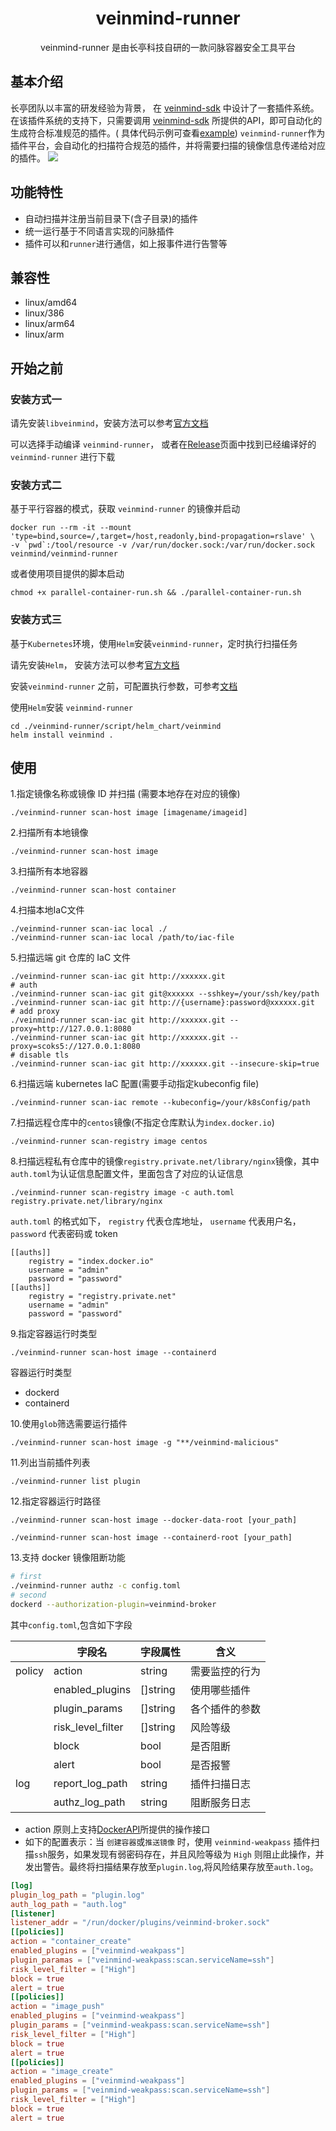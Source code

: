 <h1 align="center"> veinmind-runner </h1>

<p align="center">
veinmind-runner 是由长亭科技自研的一款问脉容器安全工具平台
</p>

## 基本介绍

长亭团队以丰富的研发经验为背景， 在 [veinmind-sdk]() 中设计了一套插件系统。 在该插件系统的支持下，只需要调用 [veinmind-sdk]() 所提供的API，即可自动化的生成符合标准规范的插件。(
具体代码示例可查看[example](./example))
`veinmind-runner`作为插件平台，会自动化的扫描符合规范的插件，并将需要扫描的镜像信息传递给对应的插件。
![](https://dinfinite.oss-cn-beijing.aliyuncs.com/image/20220321150601.png)

## 功能特性

- 自动扫描并注册当前目录下(含子目录)的插件
- 统一运行基于不同语言实现的问脉插件
- 插件可以和`runner`进行通信，如上报事件进行告警等

## 兼容性

- linux/amd64
- linux/386
- linux/arm64
- linux/arm

## 开始之前

### 安装方式一

请先安装`libveinmind`，安装方法可以参考[官方文档](https://github.com/chaitin/libveinmind)

可以选择手动编译 `veinmind-runner`，
或者在[Release](https://github.com/chaitin/veinmind-tools/releases)页面中找到已经编译好的 `veinmind-runner` 进行下载

### 安装方式二

基于平行容器的模式，获取 `veinmind-runner` 的镜像并启动

```
docker run --rm -it --mount 'type=bind,source=/,target=/host,readonly,bind-propagation=rslave' \
-v `pwd`:/tool/resource -v /var/run/docker.sock:/var/run/docker.sock veinmind/veinmind-runner
```

或者使用项目提供的脚本启动

```
chmod +x parallel-container-run.sh && ./parallel-container-run.sh
```

### 安装方式三

基于`Kubernetes`环境，使用`Helm`安装`veinmind-runner`，定时执行扫描任务

请先安装`Helm`， 安装方法可以参考[官方文档](https://helm.sh/zh/docs/intro/install/)

安装`veinmind-runner`
之前，可配置执行参数，可参考[文档](https://github.com/chaitin/veinmind-tools/blob/master/veinmind-runner/script/helm_chart/README.md)

使用`Helm`安装 `veinmind-runner`

```
cd ./veinmind-runner/script/helm_chart/veinmind
helm install veinmind .
```

## 使用

1.指定镜像名称或镜像 ID 并扫描 (需要本地存在对应的镜像)

```
./veinmind-runner scan-host image [imagename/imageid]
```

2.扫描所有本地镜像

```
./veinmind-runner scan-host image
```

3.扫描所有本地容器

```
./veinmind-runner scan-host container
```

4.扫描本地IaC文件

```
./veinmind-runner scan-iac local ./
./veinmind-runner scan-iac local /path/to/iac-file
```

5.扫描远端 git 仓库的 IaC 文件

```
./veinmind-runner scan-iac git http://xxxxxx.git 
# auth
./veinmind-runner scan-iac git git@xxxxxx --sshkey=/your/ssh/key/path
./veinmind-runner scan-iac git http://{username}:password@xxxxxx.git
# add proxy
./veinmind-runner scan-iac git http://xxxxxx.git --proxy=http://127.0.0.1:8080
./veinmind-runner scan-iac git http://xxxxxx.git --proxy=scoks5://127.0.0.1:8080
# disable tls
./veinmind-runner scan-iac git http://xxxxxx.git --insecure-skip=true
```

6.扫描远端 kubernetes IaC 配置(需要手动指定kubeconfig file)
```
./veinmind-runner scan-iac remote --kubeconfig=/your/k8sConfig/path
```

7.扫描远程仓库中的`centos`镜像(不指定仓库默认为`index.docker.io`)

```
./veinmind-runner scan-registry image centos
```

8.扫描远程私有仓库中的镜像`registry.private.net/library/nginx`镜像，其中`auth.toml`为认证信息配置文件，里面包含了对应的认证信息

```
./veinmind-runner scan-registry image -c auth.toml registry.private.net/library/nginx
```

`auth.toml` 的格式如下， `registry` 代表仓库地址， `username` 代表用户名， `password` 代表密码或 token

```
[[auths]]
	registry = "index.docker.io"
	username = "admin"
	password = "password"
[[auths]]
	registry = "registry.private.net"
	username = "admin"
	password = "password"
```

9.指定容器运行时类型

```
./veinmind-runner scan-host image --containerd
```

容器运行时类型

- dockerd
- containerd

10.使用`glob`筛选需要运行插件

```
./veinmind-runner scan-host image -g "**/veinmind-malicious"
```

11.列出当前插件列表

```
./veinmind-runner list plugin
```

12.指定容器运行时路径

```
./veinmind-runner scan-host image --docker-data-root [your_path]
```

```
./veinmind-runner scan-host image --containerd-root [your_path]
```

13.支持 docker 镜像阻断功能

```bash
# first
./veinmind-runner authz -c config.toml 
# second
dockerd --authorization-plugin=veinmind-broker
```

其中`config.toml`,包含如下字段

|  | **字段名**           | **字段属性** | **含义**  |
|----------|-------------------|----------|---------|
| policy   | action            | string   | 需要监控的行为 |
|          | enabled_plugins   | []string | 使用哪些插件  |
|          | plugin_params     | []string | 各个插件的参数 |
|          | risk_level_filter | []string | 风险等级    |
|          | block             | bool     | 是否阻断    |
|          | alert             | bool     | 是否报警    |
| log      | report_log_path   | string   | 插件扫描日志  |
|          | authz_log_path    | string   | 阻断服务日志  |

- action 原则上支持[DockerAPI](https://docs.docker.com/engine/api/v1.41/#operation/)所提供的操作接口
- 如下的配置表示：当 `创建容器`或`推送镜像` 时，使用 `veinmind-weakpass` 插件扫描`ssh`服务，如果发现有弱密码存在，并且风险等级为 `High`
  则阻止此操作，并发出警告。最终将扫描结果存放至`plugin.log`,将风险结果存放至`auth.log`。

``` toml
[log]
plugin_log_path = "plugin.log"
auth_log_path = "auth.log"
[listener]
listener_addr = "/run/docker/plugins/veinmind-broker.sock"
[[policies]]
action = "container_create"
enabled_plugins = ["veinmind-weakpass"]
plugin_paramas = ["veinmind-weakpass:scan.serviceName=ssh"]
risk_level_filter = ["High"]
block = true
alert = true
[[policies]]
action = "image_push"
enabled_plugins = ["veinmind-weakpass"]
plugin_params = ["veinmind-weakpass:scan.serviceName=ssh"]
risk_level_filter = ["High"]
block = true
alert = true
[[policies]]
action = "image_create"
enabled_plugins = ["veinmind-weakpass"]
plugin_params = ["veinmind-weakpass:scan.serviceName=ssh"]
risk_level_filter = ["High"]
block = true
alert = true
```